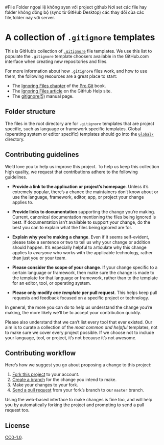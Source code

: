 #File Folder ngoại lệ không sysn với project github
Nơi set các file hay folder không đồng bộ (sync từ GitHub Desktop) các thay đổi của các file,folder này với server. 




# A collection of `.gitignore` templates

This is GitHub’s collection of [`.gitignore`][man] file templates.
We use this list to populate the `.gitignore` template choosers available
in the GitHub.com interface when creating new repositories and files.

For more information about how `.gitignore` files work, and how to use them,
the following resources are a great place to start:

- The [Ignoring Files chapter][chapter] of the [Pro Git][progit] book.
- The [Ignoring Files article][help] on the GitHub Help site.
- The [gitignore(5)][man] manual page.

[man]: http://git-scm.com/docs/gitignore
[help]: https://help.github.com/articles/ignoring-files
[chapter]: http://git-scm.com/book/en/Git-Basics-Recording-Changes-to-the-Repository#Ignoring-Files
[progit]: http://git-scm.com/book

## Folder structure

The files in the root directory are for `.gitignore` templates that are
project specific, such as language or framework specific templates.
Global (operating system or editor specific) templates should go into the
[`Global/`](./Global) directory.

## Contributing guidelines

We’d love you to help us improve this project. To help us keep this collection
high quality, we request that contributions adhere to the following guidelines.

- **Provide a link to the application or project’s homepage**. Unless it’s
  extremely popular, there’s a chance the maintainers don’t know about or use
  the language, framework, editor, app, or project your change applies to.

- **Provide links to documentation** supporting the change you’re making.
  Current, canonical documentation mentioning the files being ignored is best.
  If documentation isn’t available to support your change, do the best you can
  to explain what the files being ignored are for.

- **Explain why you’re making a change**. Even if it seems self-evident, please
  take a sentence or two to tell us why your change or addition should happen.
  It’s especially helpful to articulate why this change applies to *everyone*
  who works with the applicable technology, rather than just you or your team.

- **Please consider the scope of your change**. If your change specific to a
  certain language or framework, then make sure the change is made to the
  template for that language or framework, rather than to the template for an
  editor, tool, or operating system.

- **Please only modify *one template* per pull request**. This helps keep pull
  requests and feedback focused on a specific project or technology.

In general, the more you can do to help us understand the change you’re making,
the more likely we’ll be to accept your contribution quickly.

Please also understand that we can’t list every tool that ever existed.
Our aim is to curate a collection of the *most common and helpful* templates,
not to make sure we cover every project possible. If we choose not to
include your language, tool, or project, it’s not because it’s not awesome.

## Contributing workflow

Here’s how we suggest you go about proposing a change to this project:

1. [Fork this project][fork] to your account.
2. [Create a branch][branch] for the change you intend to make.
3. Make your changes to your fork.
4. [Send a pull request][pr] from your fork’s branch to our `master` branch.

Using the web-based interface to make changes is fine too, and will help you
by automatically forking the project and prompting to send a pull request too.

[fork]: https://help.github.com/articles/fork-a-repo/
[branch]: https://help.github.com/articles/creating-and-deleting-branches-within-your-repository
[pr]: https://help.github.com/articles/using-pull-requests/

## License

[CC0-1.0](./LICENSE).
